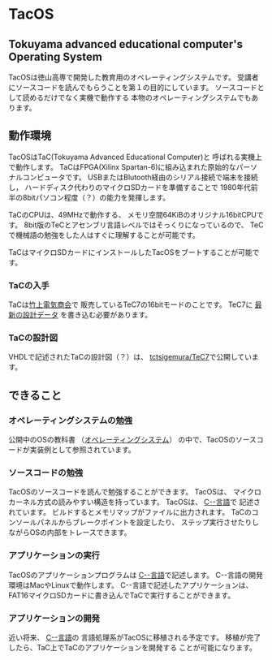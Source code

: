 # TacOS
Tokuyama advanced educational computer's Operating System
---

TacOSは徳山高専で開発した教育用のオペレーティングシステムです。
受講者にソースコードを読んでもらうことを第１の目的にしています。
ソースコードとして読めるだけでなく実機で動作する
本物のオペレーティングシステムでもあります。

## 動作環境
TacOSはTaC(Tokuyama Advanced Educational Computer)と
呼ばれる実機上で動作します。
TaCはFPGA(Xilinx Spartan-6)に組み込まれた原始的なパーソナルコンピュータです。
USBまたはBlutooth経由のシリアル接続で端末を接続し，
ハードディスク代わりのマイクロSDカードを準備することで
1980年代前半の8bitパソコン程度（？）の能力を発揮します。

TaCのCPUは、49MHzで動作する、
メモリ空間64KiBのオリジナル16bitCPUです。
8bit版のTeCとアセンブリ言語レベルではそっくりになっているので、
TeCで機械語の勉強をした人はすぐに理解することが可能です。

TaCはマイクロSDカードにインストールしたTacOSをブートすることが可能です。

### TaCの入手
TaCは[竹上電気商会](http://www.e-takegami.jp/)で
販売しているTeC7の16bitモードのことです。
TeC7に
[最新の設計データ](https://github.com/tctsigemura/TeC7)
を書き込む必要があります。

### TaCの設計図
VHDLで記述されたTaCの設計図（？）は、
[tctsigemura/TeC7](https://github.com/tctsigemura/TeC7)で公開しています。

## できること
### オペレーティングシステムの勉強
公開中のOSの教科書
（[オペレーティングシステム](https://github.com/tctsigemura/OSTextBook)）
の中で、TacOSのソースコードが実装例として参照されています。

### ソースコードの勉強
TacOSのソースコードを読んで勉強することができます。
TacOSは、
マイクロカーネル方式の読みやすい構造を持っています。
TacOSは、
[C--言語](https://github.com/tctsigemura/C--)で
記述されています。
ビルドするとメモリマップがファイルに出力されます。
TaCのコンソールパネルからブレークポイントを設定したり、
ステップ実行させたりしながらOSの内部をトレースできます。

### アプリケーションの実行
TacOSのアプリケーションプログラムは
[C--言語](https://github.com/tctsigemura/C--)で記述します。
C--言語の開発環境はMacやLinuxで動作します。
C--言語で記述したアプリケーションは、
FAT16マイクロSDカードに書き込んでTaCで実行することができます。

### アプリケーションの開発
近い将来、
[C--言語](https://github.com/tctsigemura/C--)の
言語処理系がTacOSに移植される予定です。
移植が完了したら、TaC上でTaCのアプリケーションを開発する
ことが可能になります。
